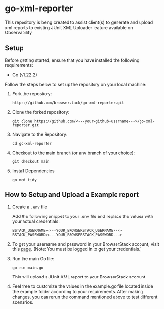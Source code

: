 # go-xml-reporter
This repository is being created to assist client(s) to generate and upload xml reports to existing JUnit XML Uploader feature available on Observability


## Setup

Before getting started, ensure that you have installed the following requirements:

-   Go (v1.22.2)

Follow the steps below to set up the repository on your local machine:

1.  Fork the repository: 

    `https://github.com/browserstack/go-xml-reporter.git` 

2.  Clone the forked repository: 

    `git clone https://github.com/<---your-github-username--->/go-xml-reporter.git` 

3.  Navigate to the Repository: 

    `cd go-xml-reporter`

3.  Checkout to the main branch (or any branch of your choice):
   
    `git checkout main`

4.  Install Dependencies

    `go mod tidy`

## How to Setup and Upload a Example report

1.  Create a `.env` file 

    Add the following snippet to your .env file and replace the values with your actual credentials:

    ```
    BSTACK_USERNAME=<---YOUR_BROWSERSTACK_USERNAME--->
    BSTACK_PASSWORD=<---YOUR_BROWSERSTACK_PASSWORD--->
    ```

3. To get your username and password in your BrowserStack account, visit this [page](https://observability.browserstack.com/get-started/junit-reports). (Note: You must be logged in to get your credentials.)
    

4.  Run the main Go file:
    
    `go run main.go`

    This will upload a JUnit XML report to your BrowserStack account.

5.  Feel free to customize the values in the example.go file located inside the example folder according to your requirements. After making changes, you can rerun the command mentioned above to test different scenarios.



